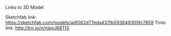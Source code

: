 Links to 3D Model

Sketchfab link: https://sketchfab.com/models/adf062d77eda437fb593649305fc7859
Trnio link: http://trn.io/n/nipnJ68Tl1/
